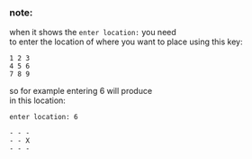 ### note:

when it shows the `enter location:` you need  
to enter the location of where you want to place
using this key:
```
1 2 3
4 5 6
7 8 9

```
so for example entering 6 will produce  
in this location:
```
enter location: 6

- - -
- - X
- - -

```
